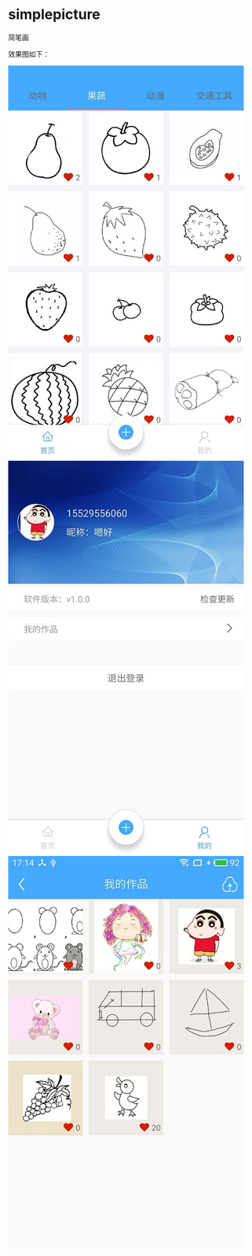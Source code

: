 # simplepicture
简笔画



效果图如下：

![](https://github.com/wulee510505/simplepicture/blob/master/screenshots/simplepicture_1.jpg)
![](https://github.com/wulee510505/simplepicture/blob/master/screenshots/simplepicture_2.jpg)
![](https://github.com/wulee510505/simplepicture/blob/master/screenshots/simplepicture_3.jpg)
